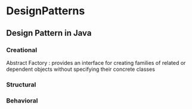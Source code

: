 # DesignPatterns


## Design Pattern in Java

### Creational
Abstract Factory : provides an interface for creating families of related or dependent objects without specifying their concrete classes

### Structural
 
### Behavioral  
